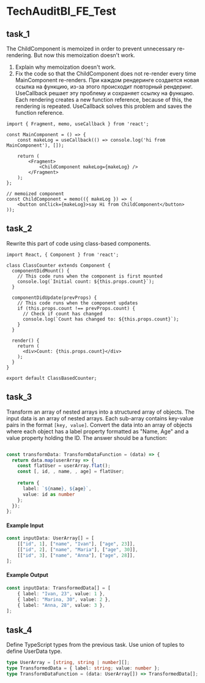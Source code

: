 # TechAuditBI_FE_Test

## task_1
The ChildComponent is memoized in order to prevent unnecessary re-rendering.
But now this memoization doesn't work. 
1. Explain why memoization doesn't work.
2. Fix the code so that the ChildComponent does not re-render every time MainComponent re-renders.
При каждом рендеринге создается новая ссылка на функцию, из-за этого происходит повторный рендеринг. UseCallback решает эту проблему и сохраняет ссылку на функцию.
Each rendering creates a new function reference, because of this, the rendering is repeated. UseCallback solves this problem and saves the function reference.
```
import { Fragment, memo, useCallback } from 'react';

const MainComponent = () => {
	const makeLog = useCallback(() => console.log('hi from MainComponent'), []);

	return (
		<Fragment>
			<ChildComponent makeLog={makeLog} />
		</Fragment>
	);
};

// memoized component
const ChildComponent = memo(({ makeLog }) => (
	<button onClick={makeLog}>say Hi from ChildComponent</button>
));
```

## task_2
Rewrite this part of code using class-based components.

```
import React, { Component } from 'react';

class ClassCounter extends Component {
  componentDidMount() {
    // This code runs when the component is first mounted
    console.log(`Initial count: ${this.props.count}`);
  }

  componentDidUpdate(prevProps) {
    // This code runs when the component updates
    if (this.props.count !== prevProps.count) {
      // Check if count has changed
      console.log(`Count has changed to: ${this.props.count}`);
    }
  }

  render() {
    return (
      <div>Count: {this.props.count}</div>
    );
  }
}

export default ClassBasedCounter;
```

## task_3
Transform an array of nested arrays into a structured array of objects.
The input data is an array of nested arrays. Each sub-array contains key-value pairs in the format `[key, value]`.
Convert the data into an array of objects where each object has a label property formatted as "Name, Age" and a value property holding the ID.
The answer should be a function: 
```typescript

const transformData: TransformDataFunction = (data) => {
  return data.map(userArray => {
    const flatUser = userArray.flat();
    const [, id, , name, , age] = flatUser;
    
    return {
      label: `${name}, ${age}`,
      value: id as number
    };
  });
};
```
#### Example Input
```typescript
const inputData: UserArray[] = [
    [["id", 1], ["name", "Ivan"], ["age", 23]],
    [["id", 2], ["name", "Maria"], ["age", 30]],
    [["id", 3], ["name", "Anna"], ["age", 28]],
];
```
#### Example Output
```typescript
const inputData: TransformedData[] = [
    { label: "Ivan, 23", value: 1 },
    { label: "Marina, 30", value: 2 },
    { label: "Anna, 28", value: 3 },
];
```

## task_4
Define TypeScript types from the previous task.
Use union of tuples to define UserData type.
```typescript
type UserArray = [string, string | number][];
type TransformedData = { label: string; value: number };
type TransformDataFunction = (data: UserArray[]) => TransformedData[];
```

